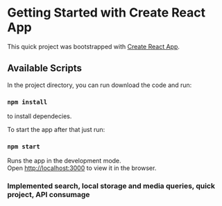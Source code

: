 # Getting Started with Create React App

This quick project was bootstrapped with [Create React App](https://github.com/facebook/create-react-app).

## Available Scripts

In the project directory, you can run download the code and run:

### `npm install`

to install dependecies.

To start the app after that just run:

### `npm start`

Runs the app in the development mode.\
Open [http://localhost:3000](http://localhost:3000) to view it in the browser.

### Implemented search, local storage and media queries, quick project, API consumage
